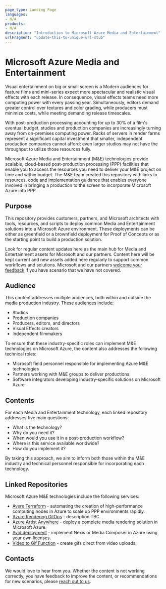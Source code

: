 ```yaml
---
page_type: Landing Page
languages:
- N/A
products:
- N/A
description: "Introduction to Microsoft Azure Media and Entertainment"
urlFragment: "update-this-to-unique-url-stub"
---
```


# Microsoft Azure Media and Entertainment

<!-- To create a definitive content resource that facilitates the implementation of post-production processing technologies, workloads, and services on Microsoft Azure.-->

Visual entertainment on big or small screen is a Modern audiences for feature films and mini-series expect more spectacular and realistic visual effects with each release. In consequence, visual effects teams need more computing power with every passing year. Simultaneously, editors demand greater control over textures and color grading, while producers must minimize costs, while meeting demanding release timescales.

With post-production processing accounting for up to 30% of a film's eventual budget, studios and production companies are increasingly turning away from on-premises computing power. Racks of servers in render farms represent a significant capital investment that smaller, independent production companies cannot afford;  even larger studios may not have the throughput to utilize those resources fully.

Microsoft Azure Media and Entertainment (M&E) technologies provide scalable, cloud-based post-production processing (PPP) facilities that enable you to access the resources you need to deliver your M&E project on time and within budget. The M&E team created this repository with links to resources, code and implementation guidance that enables everyone involved in bringing a production to the screen to incorporate Microsoft Azure into PPP.

## Purpose

This repository provides customers, partners, and Microsoft architects with tools, resources, and scripts to deploy common Media and Entertainment solutions into a Microsoft Azure environment. These deployments can be either as greenfield or a brownfield deployment for Proof of Concepts or as the starting point to build a production solution. 

Look for regular content updates here as the main hub for Media and Entertainment assets for Microsoft and our partners. Content here will be kept current and new assets added here regularly to support common workflows and solutions. Microsoft and our partners [welcome your feedback](gitme@microsoft.com) if you have scenario that we have not covered.

## Audience

This content addresses multiple audiences, both within and outside the media production industry. These audiences include:

* Studios
* Production companies
* Producers, editors, and directors
* Visual Effects creators
* Independent filmmakers

To ensure that these industry-specific roles can implement M&E technologies on Microsoft Azure, the content also addresses the following technical roles:

* Microsoft field personnel responsible for implementing Azure M&E technologies
* Partners working with M&E groups to deliver productions
* Software integrators developing industry-specific solutions on Microsoft Azure

## Contents

For each Media and Entertainment technology, each linked repository addresses five main questions:

* What is the technology?
* Why do you need it?
* When would you use it in a post-production workflow?
* Where is this service available worldwide?
* How do you implement it?

By taking this approach, we aim to inform both those within the M&E industry and technical personnel responsible for incorporating each technology.

## Linked Repositories

Microsoft Azure M&E technologies include the following services:

* [Avere Terraform](https://github.com/Azure/Avere/tree/master/src/terraform) - automating the creation of high-performance computing nodes in Azure to scale up PPP environments rapidly.
* [Azure Rendering GitOps](https://github.com/Azure/Avere/tree/master/src/tutorials/GitOps) - description TBC.
* [Azure Artist Anywhere](https://github.com/Azure/Avere/tree/master/src/tutorials/ArtistAnywhere) - deploy a complete media rendering solution in Microsoft Azure.
* [Avid deployment](https://github.com/Azure/VideoEditorialInTheCloud/tree/master/EITC-BYOL) - implement Nexis or Media Composer in Azure using your own licenses.
* [Video to Gif Function](https://github.com/krishnaji/durable-function-video-to-gif) - create gifs direct from video uploads.

## Contacts

We would love to hear from you. Whether the content is not working correctly, you have feedback to improve the content, or recommendations for new scenarios, please [reach out to us](gitme@microsoft.com). 

